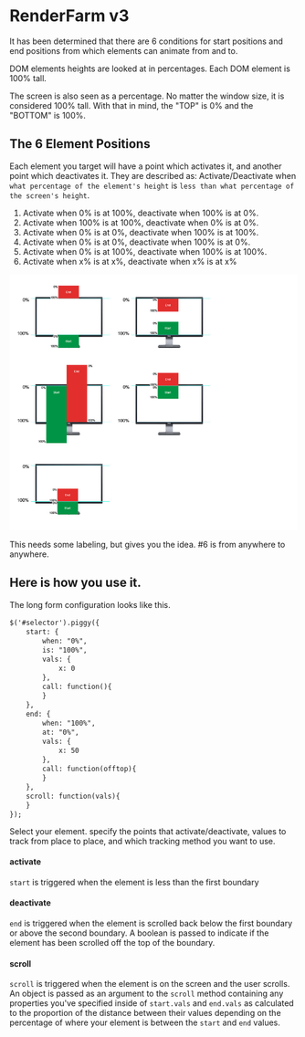 RenderFarm v3
==============================
It has been determined that there are 6 conditions for start positions and end positions from which elements can animate from and to.

DOM elements heights are looked at in percentages. Each DOM element is 100% tall.

The screen is also seen as a percentage. No matter the window size, it is considered 100% tall. With that in mind, the "TOP" is 0% and the "BOTTOM" is 100%.


The 6 Element Positions
---
Each element you target will have a point which activates it, and another point which deactivates it. They are described as: Activate/Deactivate when `what percentage of the element's height` is `less than what percentage of the screen's height`.

 1. Activate when 0% is at 100%, deactivate when 100% is at 0%.
 2. Activate when 100% is at 100%, deactivate when 0% is at 0%.
 3. Activate when 0% is at 0%, deactivate when 100% is at 100%.
 4. Activate when 0% is at 0%, deactivate when 100% is at 0%.
 5. Activate when 0% is at 100%, deactivate when 100% is at 100%.
 6. Activate when x% is at x%, deactivate when x% is at x%

![](img/howtofarm.jpg)

This needs some labeling, but gives you the idea. #6 is from anywhere to anywhere.

Here is how you use it.
--

The long form configuration looks like this.

    $('#selector').piggy({
		start: {
			when: "0%",
			is: "100%",
			vals: {
				x: 0
			},
			call: function(){
			}
		},
		end: {
			when: "100%",
			at: "0%",
			vals: {
				x: 50
			},
			call: function(offtop){
			}
		},
		scroll: function(vals){
		}
    });



Select your element. specify the points that activate/deactivate, values to track from place to place, and which tracking method you want to use.

#### activate ####
`start` is triggered when the element is less than the first boundary

#### deactivate ####
`end` is triggered when the element is scrolled back below the first boundary or above the second boundary. A boolean is passed to indicate if the element has been scrolled off the top of the boundary.

#### scroll ####
`scroll` is triggered when the element is on the screen and the user scrolls. An object is passed as an argument to the `scroll` method containing any properties you've specified inside of `start.vals` and `end.vals` as calculated to the  proportion of the distance between their values depending on the percentage of where your element is between the `start` and `end` values.
